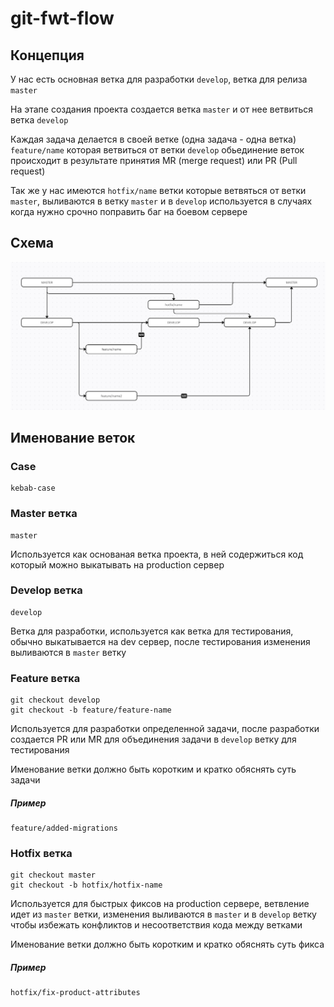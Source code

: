 # git-fwt-flow

## Концепция

У нас есть основная ветка для разработки ```develop```, ветка для релиза ```master```

На этапе создания проекта создается ветка ```master``` и от нее ветвиться ветка ```develop```

Каждая задача делается в своей ветке (одна задача - одна ветка) ```feature/name``` которая ветвиться от ветки ```develop``` обьединение веток происходит в результате принятия MR (merge request) или PR (Pull request)

Так же у нас имеются ```hotfix/name``` ветки которые ветвяться от ветки ```master```, выливаются в ветку ```master``` и в ```develop``` используется в случаях когда нужно срочно поправить баг на боевом сервере

## Схема 

![Scheme](gitfwtflow.png)

## Именование веток

### Case
    kebab-case

### Master ветка
    master
Используется как основаная ветка проекта, в ней содержиться код который можно выкатывать на production сервер
### Develop ветка
    develop
Ветка для разработки, используется как ветка для тестирования, обычно выкатывается на dev сервер, после тестирования изменения выливаются в ```master``` ветку
### Feature ветка
    git checkout develop
    git checkout -b feature/feature-name
Используется для разработки определенной задачи, после разработки создается PR или MR для объединения задачи в ```develop``` ветку для тестирования

Именование ветки должно быть коротким и кратко обяснять суть задачи

##### Пример
    feature/added-migrations


### Hotfix ветка
    git checkout master
    git checkout -b hotfix/hotfix-name
Используется для быстрых фиксов на production сервере, ветвление идет из ```master``` ветки, изменения выливаются в ```master``` и в ```develop``` ветку чтобы избежать конфликтов и несоответствия кода между ветками

Именование ветки должно быть коротким и кратко обяснять суть фикса

##### Пример
    hotfix/fix-product-attributes